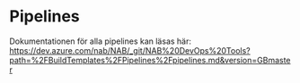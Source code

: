# Pipelines

Dokumentationen för alla pipelines kan läsas här: 
https://dev.azure.com/nab/NAB/_git/NAB%20DevOps%20Tools?path=%2FBuildTemplates%2FPipelines%2Fpipelines.md&version=GBmaster
